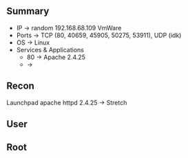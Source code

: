 ## Summary

- IP -> random 192.168.68.109 VmWare
- Ports -> TCP (80, 40659, 45905, 50275, 53911), UDP (idk)
- OS ->  Linux
- Services & Applications
    - 80 -> Apache 2.4.25 
    -  -> 

## Recon
Launchpad apache httpd 2.4.25 -> Stretch

## User


## Root